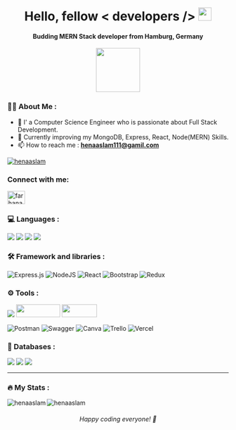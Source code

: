 

  <h1 align="center">
  Hello, fellow < developers />
  <img src="https://media.giphy.com/media/hvRJCLFzcasrR4ia7z/giphy.gif" width="30px"/>
  <h4 align="center">Budding MERN Stack developer from Hamburg, Germany </h4>
  <div align="center">
   <img src="https://media.giphy.com/media/9PhdJO4CMfyfXDCnko/giphy.gif" width="100"/>
  </div>
 
  <img src="https://komarev.com/ghpvc/?username=HenaAslam&style=flat-square&color=blue" alt=""/>
</h1>

<div>


### :woman_technologist: About Me :



- :telescope: I' a Computer Science Engineer who is passionate about Full Stack Development.
- :seedling:  Currently improving my MongoDB, Express, React, Node(MERN) Skills.
- :mailbox: How to reach me : **henaaslam111@gamil.com**
</div>
<p align="left"> <a href="https://github.com/ryo-ma/github-profile-trophy"><img src="https://github-profile-trophy.vercel.app/?username=HenaAslam&title=Commits,PullRequest,Repositories,Issues&theme=onedark" alt="henaaslam" /></a> </p>
<h3 align="left">Connect with me:</h3>
<p align="left">
<a href="https://www.linkedin.com/in/hena-asslam/" target="blank"><img align="center" src="https://raw.githubusercontent.com/rahuldkjain/github-profile-readme-generator/master/src/images/icons/Social/linked-in-alt.svg" alt="farhanarafi7" height="30" width="40" /></a>
</p>


### :computer:  Languages :

<p>
 <img src="https://img.shields.io/badge/TypeScript-007ACC?style=for-the-badge&logo=typescript&logoColor=white" />
   <img src="https://img.shields.io/badge/JavaScript-323330?style=for-the-badge&logo=javascript&logoColor=F7DF1E" />
  <img src="https://img.shields.io/badge/HTML5-E34F26?style=for-the-badge&logo=html5&logoColor=white" />
  <img src="https://img.shields.io/badge/CSS3-1572B6?style=for-the-badge&logo=css3&logoColor=white" />
 
</p>

### :hammer_and_wrench: Framework and libraries :
<p>


  
  ![Express.js](https://img.shields.io/badge/express.js-%23404d59.svg?style=for-the-badge&logo=express&logoColor=%2361DAFB) 
  ![NodeJS](https://img.shields.io/badge/node.js-6DA55F?style=for-the-badge&logo=node.js&logoColor=white) 
  ![React](https://img.shields.io/badge/react-%2320232a.svg?style=for-the-badge&logo=react&logoColor=%2361DAFB) 
  ![Bootstrap](https://img.shields.io/badge/bootstrap-%23563D7C.svg?style=for-the-badge&logo=bootstrap&logoColor=white)
  ![Redux](https://img.shields.io/badge/redux-%23593d88.svg?style=for-the-badge&logo=redux&logoColor=white)
 
  
 
 
 
</p>


### :gear: Tools :

<p>
   <img src="https://img.shields.io/badge/Visual_Studio_Code-0078D4?style=for-the-badge&logo=visual%20studio%20code&logoColor=white" />
  <img src="https://a11ybadges.com/badge?logo=railway" height="29" width="100"/>
   <img src="https://a11ybadges.com/badge?logo=git" height="29" width="80"/>
  
  
  ![Postman](https://img.shields.io/badge/Postman-FF6C37?style=for-the-badge&logo=postman&logoColor=white)
  ![Swagger](https://img.shields.io/badge/-Swagger-%23Clojure?style=for-the-badge&logo=swagger&logoColor=white)
  ![Canva](https://img.shields.io/badge/Canva-%2300C4CC.svg?style=for-the-badge&logo=Canva&logoColor=white)
  ![Trello](https://img.shields.io/badge/Trello-%23026AA7.svg?style=for-the-badge&logo=Trello&logoColor=white)
  ![Vercel](https://img.shields.io/badge/vercel-%23000000.svg?style=for-the-badge&logo=vercel&logoColor=white)
  
   


  
  
  
</p>


### :toolbox: Databases :
<p>
  <img src="https://img.shields.io/badge/MySQL-00000F?style=for-the-badge&logo=mysql&logoColor=white" />
  <img src="https://img.shields.io/badge/PostgreSQL-316192?style=for-the-badge&logo=postgresql&logoColor=white" />
  <img src="https://img.shields.io/badge/MongoDB-4EA94B?style=for-the-badge&logo=mongodb&logoColor=white" />

</p>




---
### :fire: My Stats :



<p><img align="left" src="https://github-readme-stats.vercel.app/api/top-langs?username=HenaAslam&show_icons=true&locale=en&layout=compact" alt="henaaslam" /></p>

<p><img align="center" src="https://github-readme-streak-stats.herokuapp.com/?user=HenaAslam&" alt="henaaslam" /></p>


<h6 align="center"><em>Happy coding everyone! 💌</em></h6>

  


